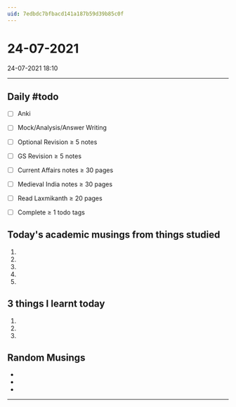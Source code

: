 ```yaml
---
uid: 7edbdc7bfbacd141a187b59d39b85c0f
---
```


# 24-07-2021
24-07-2021 18:10

---

## Daily #todo 

- [ ] Anki 
- [ ] Mock/Analysis/Answer Writing
- [ ] Optional Revision ≥ 5 notes 
- [ ] GS Revision ≥ 5 notes 
- [ ] Current Affairs notes ≥ 30 pages
- [ ] Medieval India notes ≥ 30 pages
- [ ] Read Laxmikanth ≥ 20 pages
- [ ] Complete ≥ 1 todo tags


## Today's academic musings from things studied
1. 
2. 
3. 
4. 
5. 

## 3 things I learnt today
1.  
2.  
3.  

## Random Musings
-  
-  
- 

--- 
	

